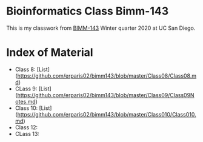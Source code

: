 # Bioinformatics Class Bimm-143

This is my classwork from [BIMM-143](https://bioboot.github.io/bimm143_W20/setup/) Winter quarter 2020 at UC San Diego.

# Index of Material

- Class 8: [List] (https://github.com/erparis02/bimm143/blob/master/Class08/Class08.md)
- CLass 9: [List] (https://github.com/erparis02/bimm143/blob/master/Class09/Class09Notes.md)
- Class 10: [List] (https://github.com/erparis02/bimm143/blob/master/Class010/Class010.md)
- Class 12: 
- CLass 13:
